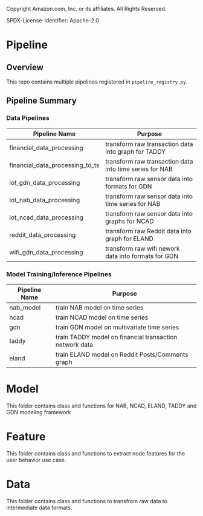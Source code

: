 Copyright Amazon.com, Inc. or its affiliates. All Rights Reserved.

SPDX-License-Identifier: Apache-2.0

# Pipeline

## Overview

This repo contains multiple pipelines registered in `pipeline_registry.py`. 

## Pipeline Summary

### Data Pipelines 
|   Pipeline Name                  |     Purpose        |
| -----------------------------    | ------------------------------------------------------- |
| financial_data_processing        | transform raw transaction data into graph for TADDY     |
| financial_data_processing_to_ts  | transform raw transaction data into time series for NAB |
| iot_gdn_data_processing          | transform raw sensor data into formats for GDN          |
| iot_nab_data_processing          | transform raw sensor data into time series for NAB      |
| iot_ncad_data_processing         | transform raw sensor data into graphs for NCAD          |
| reddit_data_processing           | transform raw Reddit data into graph for ELAND          |
| wifi_gdn_data_processing         | transform raw wifi nework data into formats for GDN     |

### Model Training/Inference Pipelines 

|   Pipeline Name                  |     Purpose        |
| --------------------------       |  -------------------------------------------------------|
| nab_model                        | train NAB model on time series                          |
| ncad                             | train NCAD model on time series                         |
| gdn                              | train GDN model on multivariate time series             |
| taddy                            | train TADDY model on financial transaction network data |
| eland                            | train ELAND model on Reddit Posts/Comments graph        |


# Model 

This folder contains class and functions for NAB, NCAD, ELAND, TADDY and GDN modeling framework 

# Feature

This folder contains class and functions to extract node features for the user behavior use case. 

# Data

This folder contains class and functions to transfrom raw data to intermediate data formats. 

